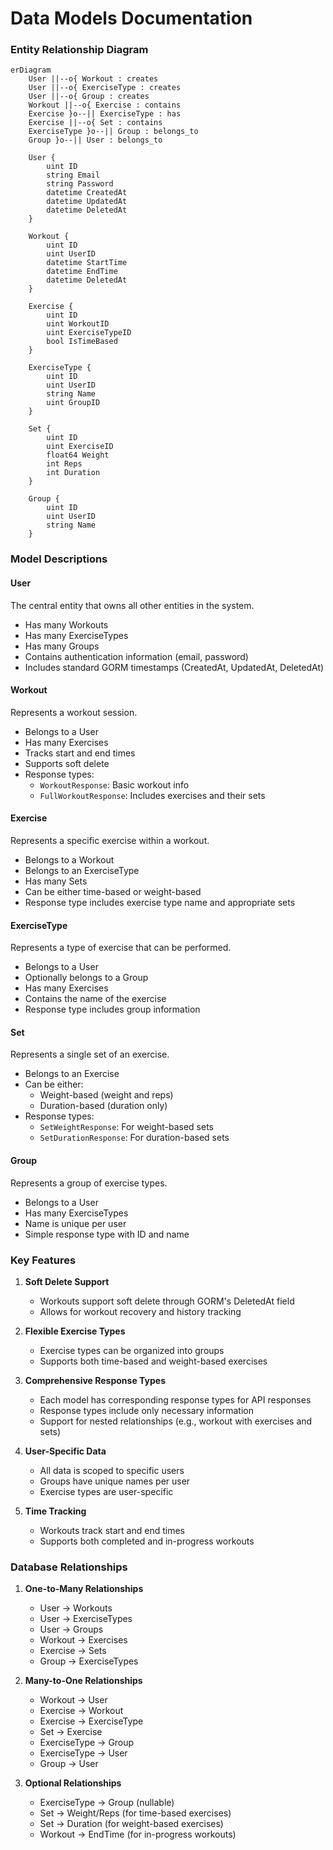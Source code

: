 # Data Models Documentation

### Entity Relationship Diagram
```mermaid
erDiagram
    User ||--o{ Workout : creates
    User ||--o{ ExerciseType : creates
    User ||--o{ Group : creates
    Workout ||--o{ Exercise : contains
    Exercise }o--|| ExerciseType : has
    Exercise ||--o{ Set : contains
    ExerciseType }o--|| Group : belongs_to
    Group }o--|| User : belongs_to

    User {
        uint ID
        string Email
        string Password
        datetime CreatedAt
        datetime UpdatedAt
        datetime DeletedAt
    }

    Workout {
        uint ID
        uint UserID
        datetime StartTime
        datetime EndTime
        datetime DeletedAt
    }

    Exercise {
        uint ID
        uint WorkoutID
        uint ExerciseTypeID
        bool IsTimeBased
    }

    ExerciseType {
        uint ID
        uint UserID
        string Name
        uint GroupID
    }

    Set {
        uint ID
        uint ExerciseID
        float64 Weight
        int Reps
        int Duration
    }

    Group {
        uint ID
        uint UserID
        string Name
    }
```

### Model Descriptions

#### User
The central entity that owns all other entities in the system.
- Has many Workouts
- Has many ExerciseTypes
- Has many Groups
- Contains authentication information (email, password)
- Includes standard GORM timestamps (CreatedAt, UpdatedAt, DeletedAt)

#### Workout
Represents a workout session.
- Belongs to a User
- Has many Exercises
- Tracks start and end times
- Supports soft delete
- Response types:
  - `WorkoutResponse`: Basic workout info
  - `FullWorkoutResponse`: Includes exercises and their sets

#### Exercise
Represents a specific exercise within a workout.
- Belongs to a Workout
- Belongs to an ExerciseType
- Has many Sets
- Can be either time-based or weight-based
- Response type includes exercise type name and appropriate sets

#### ExerciseType
Represents a type of exercise that can be performed.
- Belongs to a User
- Optionally belongs to a Group
- Has many Exercises
- Contains the name of the exercise
- Response type includes group information

#### Set
Represents a single set of an exercise.
- Belongs to an Exercise
- Can be either:
  - Weight-based (weight and reps)
  - Duration-based (duration only)
- Response types:
  - `SetWeightResponse`: For weight-based sets
  - `SetDurationResponse`: For duration-based sets

#### Group
Represents a group of exercise types.
- Belongs to a User
- Has many ExerciseTypes
- Name is unique per user
- Simple response type with ID and name

### Key Features

1. **Soft Delete Support**
   - Workouts support soft delete through GORM's DeletedAt field
   - Allows for workout recovery and history tracking

2. **Flexible Exercise Types**
   - Exercise types can be organized into groups
   - Supports both time-based and weight-based exercises

3. **Comprehensive Response Types**
   - Each model has corresponding response types for API responses
   - Response types include only necessary information
   - Support for nested relationships (e.g., workout with exercises and sets)

4. **User-Specific Data**
   - All data is scoped to specific users
   - Groups have unique names per user
   - Exercise types are user-specific

5. **Time Tracking**
   - Workouts track start and end times
   - Supports both completed and in-progress workouts

### Database Relationships

1. **One-to-Many Relationships**
   - User → Workouts
   - User → ExerciseTypes
   - User → Groups
   - Workout → Exercises
   - Exercise → Sets
   - Group → ExerciseTypes

2. **Many-to-One Relationships**
   - Workout → User
   - Exercise → Workout
   - Exercise → ExerciseType
   - Set → Exercise
   - ExerciseType → Group
   - ExerciseType → User
   - Group → User

3. **Optional Relationships**
   - ExerciseType → Group (nullable)
   - Set → Weight/Reps (for time-based exercises)
   - Set → Duration (for weight-based exercises)
   - Workout → EndTime (for in-progress workouts) 